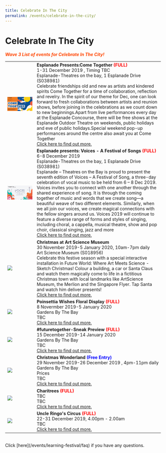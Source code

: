 ```yaml
---
title: Celebrate In The City 
permalink: /events/celebrate-in-the-city/
---
```


# Celebrate In The City

<font color="orangered"><i><b>Wave 3 List of events for Celebrate In The City!</b></i></font>

<table>
<tr>
    <td>
      <a href="https://www.esplanade.com/festivals-and-series/come-together/2019"> <img src="/images/Esplanade_Presents_Come_Together.jpg" /></a>
    </td>
    <td>
      <b>Esplanade Presents:Come Together<font color="red"> (FULL)</font></b>
      <br>1-31 December 2019 , Timing TBC
      <br>Esplanade-Theatres on the bay, 1 Esplanade Drive (S038981) 
      <br> Celebrate friendships old and new as artists and kindered spirits Come Together for a time of collaboration, reflection and revelry. In the spirit of our theme for Dec, one can look forward to fresh collaborations between artists and reunion shows, before joining in the celebrations as we count down to new beginnings.Apart from live performances every day at the Esplanade Concourse, there will be free shows at the Esplanade Outdoor Theatre on weekends, public holidays and eve of public holidays.Special weekend pop-up performances around the centre also await you at Come Together
      <br><a href="https://www.esplanade.com/festivals-and-series/come-together/2019">Click here to find out more.</a>
    </td>
</tr>  
<tr>
    <td>
      <a href="www.esplanade.com/voices"> <img src="/images/Esplanade_Presents_Voices-A_Festival_of_Song.jpg" /></a>
    </td>
    <td>
      <b>Esplanade presents: Voices - A Festival of Songs <font color="red"> (FULL)</font></b>
      <br>6-8 December 2019 
      <br>Esplanade-Theatres on the bay, 1 Esplanade Drive (S038981) 
      <br>Esplanade – Theatres on the Bay is proud to present the seventh edition of Voices – A Festival of Song, a three-day celebration of vocal music to be held from 6 – 8 Dec 2019. Voices invites you to connect with one another through the shared experience of song. It is through the coming together of music and words that we create song—a beautiful weave of two different elements. Similarly, when we all join our voices, we create magical connections with the fellow singers around us. Voices 2019 will continue to feature a diverse range of forms and styles of singing, including choral, a cappella, musical theatre, show and pop choir, classical singing, jazz and more 
      <br><a href="www.esplanade.com/voices">Click here to find out more.</a>
    </td>
</tr>  
<tr>
    <td>
      <a href="www.marinabaysands.com/artsciencemuseum"> <img src="Voices-Esplanade.jpg" /></a>
    </td>
    <td>
      <b>Christmas at Art Science Museum</b>
      <br>30 November 2019-5 January 2020, 10am-7pm daily
      <br>Art Science Museum (S018956)
      <br>Celebrate this festive season with a special interactive installation in Future World: Where Art Meets Science - Sketch Christmas! Colour a building, a car or Santa Claus and watch them magically come to life in a fictitious Christmas town with local landmarks like ArtScience Museum, the Merlion and the Singapore Flyer. Tap Santa and watch him deliver presents! 
      <br><a href="www.marinabaysands.com/artsciencemuseum">Click here to find out more.</a>
    </td>
  </tr>
<tr>
    <td>
      <a href="https://www.gardensbythebay.com.sg/"> <img src="/images/Picture1.jpg" /></a>
    </td>
    <td>
      <b>Poinsettia Wishes Floral Display <font color="red"> (FULL)</font></b>
      <br>8 Novermber 2019-5 January 2020
      <br>Gardens By The Bay
      <br>TBC
      <br><a href="https://www.gardensbythebay.com.sg/">Click here to find out more.</a>
    </td>
</tr>  
<tr>
    <td>
      <a href="https://www.gardensbythebay.com.sg/"> <img src="/images/Picture1.jpg" /></a>
    </td>
    <td>
      <b>#futuretogether-Sneak Preview <font color="red"> (FULL)</font></b>
      <br>15 December 2019-14 January 2020
      <br>Gardens By The Bay
      <br>TBC
      <br><a href="https://www.gardensbythebay.com.sg/">Click here to find out more.</a>
    </td>
  </tr>  
<tr>
    <td>
      <a href="www.christmaswonderland.sg"> <img src="/images/Picture1.jpg" /></a>
    </td>
    <td>
      <b>Christmas Wonderland<font color="blue"> (Free Entry)</font></b>
      <br>29 November 2019-26 December 2019 , 4pm-11pm daily
      <br>Gardens By The Bay
      <br>Prices
      <br>TBC
      <br><a href="www.christmaswonderland.sg">Click here to find out more.</a>
    </td>
</tr>  
<tr>
    <td>
      <a href="/events/learning-journeys/event-details/LC_FC_HDB"> <img src="/images/Picture1.jpg" /></a>
    </td>
    <td>
      <b>Charitrees<font color="red"> (FULL)</font></b>
      <br>TBC
      <br>TBC
      <br><a href="/events/learning-journeys/event-details/LC_FC_HDB">Click here to find out more.</a>
    </td>
  </tr>
  <tr>
    <td>
      <a href="/events/learning-journeys/event-details/LA_DWP"> <img src="/images/Picture1.jpg" /></a>
    </td>
    <td>
      <b>Uncle Ringo's Circus<font color="red"> (FULL)</font></b>
      <br>22-31 December 2019, 4.00pm - 2.00am   
      <br>TBC 
      <br><a href="/events/learning-journeys/event-details/LA_DWP">Click here to find out more.</a>
    </td>
  </tr>
</table>
<br> Click [here](/events/learning-festival/faq) if you have any questions.


